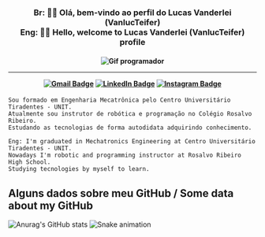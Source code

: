 <h3 align="center"> 
Br:  👋🏻 Olá, bem-vindo ao perfil do Lucas Vanderlei (VanlucTeifer)<br>
Eng: 👋🏻 Hello, welcome to Lucas Vanderlei (VanlucTeifer) profile
</h3>
<h4 align="center">

![Gif programador](https://c.tenor.com/2uyENRmiUt0AAAAC/coding.gif)

<hr>

[![Gmail Badge](https://img.shields.io/badge/-Gmail-EA4335?logo=gmail&logoColor=white&style=for-the-badge&link=https://github.com/VanlucTeifer)](mailto:lucasvanderlei.f@gmail.com)
[![LinkedIn Badge](https://img.shields.io/badge/-LinkedIn-0A66C2?logo=linkedin&logoColor=white&style=for-the-badge&link=https://github.com/VanlucTeifer)](https://www.linkedin.com/in/lucas-vanderlei-ferreira/)
[![Instagram Badge](https://img.shields.io/badge/-Instagram-E4405F?logo=instagram&logoColor=white&style=for-the-badge&link=https://github.com/VanlucTeifer)](https://www.instagram.com/lucasvanferte/)
</h4>

```
Sou formado em Engenharia Mecatrônica pelo Centro Universitário Tiradentes - UNIT. 
Atualmente sou instrutor de robótica e programação no Colégio Rosalvo Ribeiro.
Estudando as tecnologias de forma autodidata adquirindo conhecimento.

Eng: I'm graduated in Mechatronics Engineering at Centro Universitário Tiradentes - UNIT.
Nowadays I'm robotic and programming instructor at Rosalvo Ribeiro High School.
Studying tecnologies by myself to learn.
```

## Alguns dados sobre meu GitHub / Some data about my GitHub
![Anurag's GitHub stats](https://github-readme-stats.vercel.app/api?username=VanlucTeifer&show_icons=true&theme=tokyonight)
![Snake animation](https://github.com/VanlucTeifer/VanlucTeifer/blob/output/github-contribution-grid-snake.svg)
